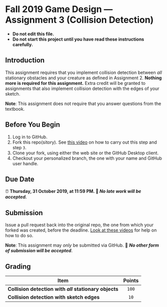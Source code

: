 # Fall 2019 Game Design — Assignment 3 (Collision Detection)

* **Do not edit this file.**  
* **Do not start this project until you have read these instructions carefully.**

## Introduction
This assignment requires that you implement collision detection between *all* stationary obstacles and your creature as defined in Assignment 2. **Nothing more is required for this assignment.** Extra credit will be granted to assignments that also implement collision detection with the edges of your sketch.

**Note**: This assignment does not require that you answer questions from the textbook.

## Before You Begin
1. Log in to GitHub.
2. Fork this repo(sitory). See [this video](http://code-warrior.github.io/tutorials/git/github/forking-and-cloning-at-the-github-web-site/) on how to carry out this step and step `3`.
3. Clone your fork, using either the web site or the GitHub Desktop client.
4. Checkout your personalized branch, the one with your name and GitHub user handle.

## Due Date
⏰ **Thursday, 31 October 2019, at 11:59 PM. 🚫 _No late work will be accepted._**

## Submission
Issue a pull request back into the original repo, the one from which your forked was created, before the deadline. [Look at these videos](http://code-warrior.github.io/tutorials/git/github/) for help on how to do so.

**Note**: This assignment may *only* be submitted via GitHub. 🚫 **_No other form of submission will be accepted_**.

## Grading
| Item                                                  | Points |
|-------------------------------------------------------|:------:|
| **Collision detection with _all_ stationary objects** | `100`  |
| **Collision detection with sketch edges**             | `10`   |
